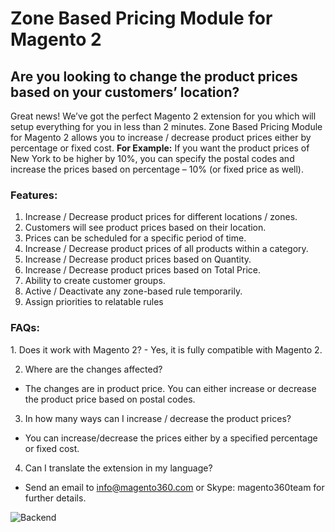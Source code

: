 # Zone Based Pricing Module for Magento 2
## Are you looking to change the product prices based on your customers’ location?
Great news! We’ve got the perfect Magento 2 extension for you which will setup everything
for you in less than 2 minutes.
Zone Based Pricing Module for Magento 2 allows you to increase / decrease product prices
either by percentage or fixed cost.
<b>For Example:</b>
If you want the product prices of New York to be higher by 10%, you can specify the postal
codes and increase the prices based on percentage – 10% (or fixed price as well).

<h3>Features:</h3>
<ol>
	<li>Increase / Decrease product prices for different locations / zones.</li>
	<li>Customers will see product prices based on their location.</li>
	<li>Prices can be scheduled for a specific period of time.</li>
	<li>Increase / Decrease product prices of all products within a category.</li>
	<li>Increase / Decrease product prices based on Quantity.</li>
	<li>Increase / Decrease product prices based on Total Price.</li>
	<li>Ability to create customer groups.</li>
	<li>Active / Deactivate any zone-based rule temporarily.</li>
	<li>Assign priorities to relatable rules</li>
</ol>

<h3>FAQs:</h3>
1. Does it work with Magento 2?
- Yes, it is fully compatible with Magento 2.

2. Where are the changes affected?
- The changes are in product price. You can either increase or decrease the
product price based on postal codes.

3. In how many ways can I increase / decrease the product prices?
- You can increase/decrease the prices either by a specified percentage or fixed
cost.

4. Can I translate the extension in my language?
- Send an email to info@magento360.com or Skype: magento360team for further details.

<img src="https://raw.githubusercontent.com/magento360/all-module-screenshots/zone-based-pricing-module/zone-based-pricing-module.jpg" alt="Backend" />
